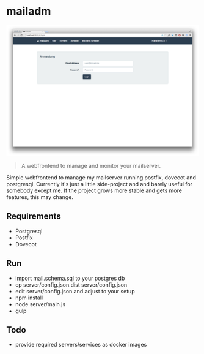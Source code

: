 # mailadm #

![mailadm](assets/img/mailadm.png)

> A webfrontend to manage and monitor your mailserver.

Simple webfrontend to manage my mailserver running postfix, dovecot and postgresql.
Currently it's just a little side-project and and barely useful for somebody except me.
If the project grows more stable and gets more features, this may change.

## Requirements ##

* Postgresql
* Postfix
* Dovecot

## Run ##

* import mail.schema.sql to your postgres db
* cp server/config.json.dist server/config.json
* edit server/config.json and adjust to your setup
* npm install
* node server/main.js
* gulp


## Todo ##

* provide required servers/services as docker images
